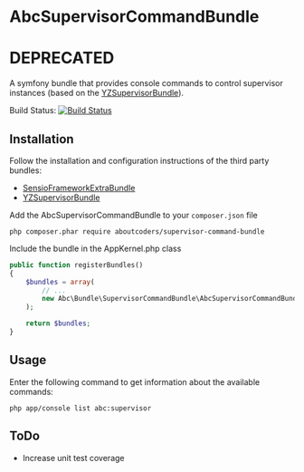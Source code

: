 AbcSupervisorCommandBundle
==========================

# DEPRECATED

A symfony bundle that provides console commands to control supervisor instances (based on the [YZSupervisorBundle](https://github.com/yzalis/SupervisorBundle)).

Build Status: [![Build Status](https://travis-ci.org/aboutcoders/supervisor-command-bundle.svg?branch=master)](https://travis-ci.org/aboutcoders/supervisor-command-bundle)

## Installation

Follow the installation and configuration instructions of the third party bundles:

* [SensioFrameworkExtraBundle](http://symfony.com/doc/current/bundles/SensioFrameworkExtraBundle)
* [YZSupervisorBundle](https://github.com/yzalis/SupervisorBundle)

Add the AbcSupervisorCommandBundle to your `composer.json` file

```
php composer.phar require aboutcoders/supervisor-command-bundle
```

Include the bundle in the AppKernel.php class

```php
public function registerBundles()
{
    $bundles = array(
        // ...
        new Abc\Bundle\SupervisorCommandBundle\AbcSupervisorCommandBundle(),
    );

    return $bundles;
}
```

## Usage

Enter the following command to get information about the available commands:

```
php app/console list abc:supervisor
```

## ToDo

* Increase unit test coverage
